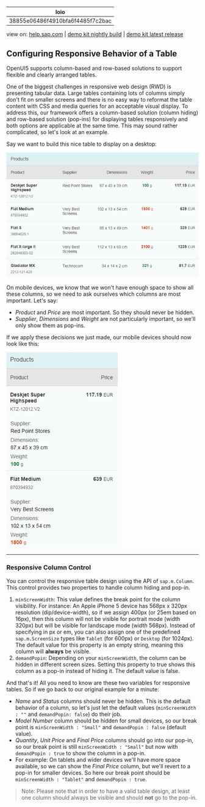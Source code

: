 | loio |
| -----|
| 38855e06486f4910bfa6f4485f7c2bac |

<div id="loio">

view on: [help.sap.com](https://help.sap.com/viewer/DRAFT/3237636b137e43519a20ad5513c49ccb/latest/en-US/38855e06486f4910bfa6f4485f7c2bac.html) | [demo kit nightly build](https://openui5nightly.hana.ondemand.com/#/topic/38855e06486f4910bfa6f4485f7c2bac) | [demo kit latest release](https://openui5.hana.ondemand.com/#/topic/38855e06486f4910bfa6f4485f7c2bac)</div>
<!-- loio38855e06486f4910bfa6f4485f7c2bac -->

## Configuring Responsive Behavior of a Table

OpenUI5 supports column-based and row-based solutions to support flexible and clearly arranged tables.

One of the biggest challenges in responsive web design \(RWD\) is presenting tabular data. Large tables containing lots of columns simply don't fit on smaller screens and there is no easy way to reformat the table content with CSS and media queries for an acceptable visual display. To address this, our framework offers a column-based solution \(column hiding\) and row-based solution \(pop-ins\) for displaying tables responsively and both options are applicable at the same time. This may sound rather complicated, so let's look at an example.

Say we want to build this nice table to display on a desktop:

![](loioa6dd36ccbabf424c9ab4dafc9d06d4ad_LowRes.png)

On mobile devices, we know that we won't have enough space to show all these columns, so we need to ask ourselves which columns are most important. Let's say:

-   *Product* and *Price* are most important. So they should never be hidden.
-   *Supplier*, *Dimensions* and *Weight* are not particularly important, so we'll only show them as pop-ins.

If we apply these decisions we just made, our mobile devices should now look like this:

![](loioe3cdfd6815bf4536a3498cadbe3fc2c7_LowRes.png)

***

### Responsive Column Control

You can control the responsive table design using the API of `sap.m.Column`. This control provides two properties to handle column hiding and pop-in.

1.  `minScreenWidth`: This value defines the break point for the column visibility. For instance: An Apple iPhone 5 device has 568px x 320px resolution \(dip/device-width\), so if we assign 400px \(or 25em based on 16px\), then this column will not be visible for portrait mode \(width 320px\) but will be visible for landscape mode \(width 568px\). Instead of specifying in px or em, you can also assign one of the predefined `sap.m.ScreenSize` types like `Tablet` \(for 600px\) or `Desktop` \(for 1024px\). The default value for this property is an empty string, meaning this column will **always** be visible.
2.  `demandPopin`: Depending on your `minScreenWidth`, the column can be hidden in different screen sizes. Setting this property to true shows this column as a pop-in instead of hiding it. The default value is false.

And that's it! All you need to know are these two variables for responsive tables. So if we go back to our original example for a minute:

-   *Name* and *Status* columns should never be hidden. This is the default behavior of a column, so let's just let the default values \(`minScreenWidth : ""` and `demandPopin: false`\) do their job.
-   *Model Number* column should be hidden for small devices, so our break point is `minScreenWidth : "Small"` and `demandPopin : false` \(default value\).
-   *Quantity*, *Unit Price* and *Final Price* columns should go into our pop-in, so our break point is still `minScreenWidth : "Small"` but now with `demandPopin : true` to show the column in a pop-in.
-   For example: On tablets and wider devices we'll have more space available, so we can show the *Final Price* column, but we'll revert to a pop-in for smaller devices. So here our break point should be `minScreenWidth : "Tablet"` and `demandPopin : true`.

> Note:
> Please note that in order to have a valid table design, at least one column should always be visible and should **not** go to the pop-in.
> 
> 

